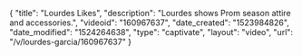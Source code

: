 {
    "title": "Lourdes Likes",
    "description": "Lourdes shows Prom season attire and accessories.",
    "videoid": "160967637",
    "date_created": "1523984826",
    "date_modified": "1524264638",
    "type": "captivate",
    "layout": "video",
    "url": "\/v\/lourdes-garcia\/160967637"
}